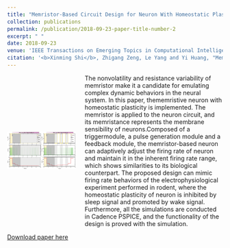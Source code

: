```yaml
---
title: "Memristor-Based Circuit Design for Neuron With Homeostatic Plasticity"
collection: publications
permalink: /publication/2018-09-23-paper-title-number-2
excerpt: " "
date: 2018-09-23
venue: 'IEEE Transactions on Emerging Topics in Computational Intelligence'
citation: '<b>Xinming Shi</b>, Zhigang Zeng, Le Yang and Yi Huang, "Memristor-Based Circuit Design for Neuron With Homeostatic Plasticity," in <i>IEEE Transactions on Emerging Topics in Computational Intelligence</i>, vol. 2, no. 5, pp. 359-370, Oct. 2018, doi: 10.1109/TETCI.2018.2829914.'
---
```

<div style='display: flex; align-items: center;'>
  <div style='flex: 1;'>
    <img src='https://github.com/embeddedsky/xinmingshi.github.io/raw/master/images/paper2.png' alt="Memristor-Based Neuron Circuit" style='width: 100%;'>
  </div>
  <div style='flex: 2; margin-left: 20px;'>
    <div>The nonvolatility and resistance variability of memristor make it a candidate for emulating complex dynamic behaviors in the neural system. In this paper, thememristive neuron with
homeostatic plasticity is implemented. The memristor is applied to the neuron circuit, and its memristance represents the membrane sensibility of neurons.Composed of a triggermodule, a pulse generation module and a feedback module, the memristor-based neuron can adaptively adjust the firing rate of neuron and maintain it in the inherent firing rate range, which shows similarities to its biological counterpart. The proposed design can mimic firing rate behaviors of the electrophysiological experiment performed in rodent, where the homeostatic plasticity of neuron is inhibited by sleep signal and promoted by wake signal. Furthermore, all the simulations are conducted in Cadence PSPICE, and the functionality of the design is proved with the simulation.</div>
  </div>
</div> 

[Download paper here](https://github.com/embeddedsky/xinmingshi.github.io/raw/master/files/paper2.pdf)

